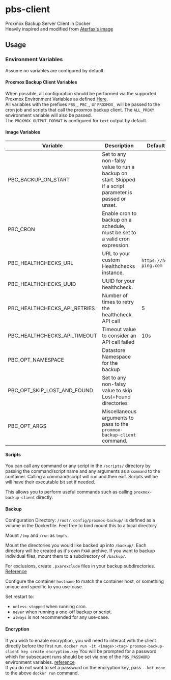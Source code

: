 # pbs-client
Proxmox Backup Server Client in Docker  
Heavily inspired and modified from [Aterfax's image](https://github.com/Aterfax/pbs-client-docker)  

## Usage
### Environment Variables
Assume no variables are configured by default.

#### Proxmox Backup Client Variables
When possible, all configuration should be performed via the supported Proxmox Environment Variables as defined [Here](https://pbs.proxmox.com/docs/backup-client.html#environment-variables).  
All variables with the prefixes `PBS_`, `PBC_`, or `PROXMOX_` will be passed to the cron job and scripts that call the proxmox backup client.
The `ALL_PROXY` environment variable will also be passed.  
The `PROXMOX_OUTPUT_FORMAT` is configured for `text` output by default.

#### Image Variables
| Variable | Description | Default |
| --- | --- | --- |
| PBC_BACKUP_ON_START | Set to any non-falsy value to run a backup on start. Skipped if a script parameter is passed or unset. |  |
| PBC_CRON | Enable cron to backup on a schedule, must be set to a valid cron expression. |  |
| PBC_HEALTHCHECKS_URL | URL to your custom Healthchecks instance. | `https://hc-ping.com` |
| PBC_HEALTHCHECKS_UUID | UUID for your healthcheck. |  |
| PBC_HEALTHCHECKS_API_RETRIES | Number of times to retry the healthcheck API call | 5 |
| PBC_HEALTHCHECKS_API_TIMEOUT | Timeout value to consider an API call failed | 10s |
| PBC_OPT_NAMESPACE | Datastore Namespace for the backup |  |
| PBC_OPT_SKIP_LOST_AND_FOUND |  Set to any non-falsy value to skip Lost+Found directories |  |
| PBC_OPT_ARGS | Miscellaneous arguments to pass to the `proxmox-backup-client` command. |  |

[<HIDDEN> | PBC_OPT_BACKUP_ID | ID for the backup, recommended to use the FQDN of the host. |  |]: #

#### Scripts
You can call any command or any script in the `/scripts/` directory by passing the command/script name and any arguments as a `command` to the container.
Calling a command/script will run and then exit.
Scripts will be will have their executable bit set if needed.

This allows you to perform useful commands such as calling `proxmox-backup-client` directly.

#### Backup
[<HIDDEN> **Always** configure `PBC_OPT_BACKUP_ID`!  ]: #
Configuration Directory: `/root/.config/proxmox-backup/` is defined as a volume in the Dockerfile.
Feel free to bind mount this to a local directory.

Mount `/tmp` and `/run` as `tmpfs`.

Mount the directories you would like backed up into `/backup/`.
Each directory will be created as it's own `PXAR` archive.
If you want to backup individual files, mount them to a subdirectory of `/backup/`.

For exclusions, create `.pxarexclude` files in your backup subdirectories. [Reference](https://pbs.proxmox.com/docs/backup-client.html#excluding-files-directories-from-a-backup)

Configure the container `hostname` to match the container host, or something unique and specific to you use-case.

Set restart to:
- `unless-stopped` when running cron.
- `never` when running a one-off backup or script.
- `always` is not recommended for any use-case.

#### Encryption
If you wish to enable encryption, you will need to interact with the client directly before the first run.
`docker run -it <image>:<tag> proxmox-backup-client key create encryption.key`
You will be prompted for a password which for subsequent runs should be set via one of the `PBS_PASSWORD` environment variables. [reference](https://pbs.proxmox.com/docs/backup-client.html#encryption)  
If you do not want to set a password on the encryption key, pass `--kdf none` to the above `docker run` command.
